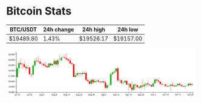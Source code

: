 # Bitcoin Stats

BTC/USDT|24h change|24h high|24h low|
|---|---|---|---|
|$19489.80|1.43%|$19526.17|$19157.00|

<img src="./chart.svg">
